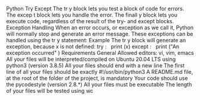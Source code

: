 Python Try Except
The tr y block lets you test a block of code for errors.
The excep t block lets you handle the error.
The finall y block lets you execute code, regardless of the result of the try- and except blocks.
Exception Handling
When an error occurs, or exception as we call it, Python will normally stop and generate an error message.
These exceptions can be handled using the tr y statement:
Example
The tr y block will generate an exception, because x is not defined:
try :
  print (x)
except :
  print ("An exception occurred" )
Requirements
General
Allowed editors: vi, vim, emacs
All your files will be interpreted/compiled on Ubuntu 20.04 LTS using python3 (version 3.8.5)
All your files should end with a new line
The first line of all your files should be exactly #!/usr/bin/python3
A README.md file, at the root of the folder of the project, is mandatory
Your code should use the pycodestyle (version 2.8.*)
All your files must be executable
The length of your files will be tested using wc
